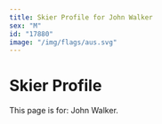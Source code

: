 ```yaml
---
title: Skier Profile for John Walker
sex: "M"
id: "17880"
image: "/img/flags/aus.svg" 
---
```


# Skier Profile

This page is for: John Walker.
    